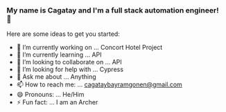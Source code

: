 ### My name is Cagatay and I'm a full stack automation engineer! 👋



Here are some ideas to get you started:

- 🔭 I’m currently working on ... Concort Hotel Project
- 🌱 I’m currently learning ... API
- 👯 I’m looking to collaborate on ... API
- 🤔 I’m looking for help with ... Cypress
- 💬 Ask me about ... Anything
- 📫 How to reach me: ... cagataybayramgonen@gmail.com
- 😄 Pronouns: ... He/Him
- ⚡ Fun fact: ... I am an Archer

